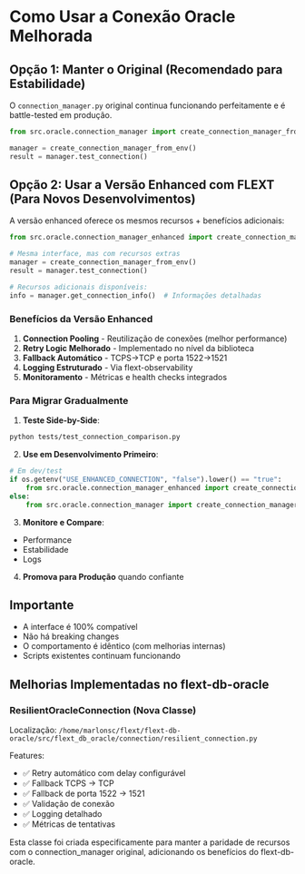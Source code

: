 # Como Usar a Conexão Oracle Melhorada

## Opção 1: Manter o Original (Recomendado para Estabilidade)

O `connection_manager.py` original continua funcionando perfeitamente e é battle-tested em produção.

```python
from src.oracle.connection_manager import create_connection_manager_from_env

manager = create_connection_manager_from_env()
result = manager.test_connection()
```

## Opção 2: Usar a Versão Enhanced com FLEXT (Para Novos Desenvolvimentos)

A versão enhanced oferece os mesmos recursos + benefícios adicionais:

```python
from src.oracle.connection_manager_enhanced import create_connection_manager_from_env

# Mesma interface, mas com recursos extras
manager = create_connection_manager_from_env()
result = manager.test_connection()

# Recursos adicionais disponíveis:
info = manager.get_connection_info()  # Informações detalhadas
```

### Benefícios da Versão Enhanced

1. **Connection Pooling** - Reutilização de conexões (melhor performance)
2. **Retry Logic Melhorado** - Implementado no nível da biblioteca
3. **Fallback Automático** - TCPS→TCP e porta 1522→1521
4. **Logging Estruturado** - Via flext-observability
5. **Monitoramento** - Métricas e health checks integrados

### Para Migrar Gradualmente

1. **Teste Side-by-Side**:

```bash
python tests/test_connection_comparison.py
```

2. **Use em Desenvolvimento Primeiro**:

```python
# Em dev/test
if os.getenv("USE_ENHANCED_CONNECTION", "false").lower() == "true":
    from src.oracle.connection_manager_enhanced import create_connection_manager_from_env
else:
    from src.oracle.connection_manager import create_connection_manager_from_env
```

3. **Monitore e Compare**:

- Performance
- Estabilidade
- Logs

4. **Promova para Produção** quando confiante

## Importante

- A interface é 100% compatível
- Não há breaking changes
- O comportamento é idêntico (com melhorias internas)
- Scripts existentes continuam funcionando

## Melhorias Implementadas no flext-db-oracle

### ResilientOracleConnection (Nova Classe)

Localização: `/home/marlonsc/flext/flext-db-oracle/src/flext_db_oracle/connection/resilient_connection.py`

Features:

- ✅ Retry automático com delay configurável
- ✅ Fallback TCPS → TCP
- ✅ Fallback de porta 1522 → 1521
- ✅ Validação de conexão
- ✅ Logging detalhado
- ✅ Métricas de tentativas

Esta classe foi criada especificamente para manter a paridade de recursos com o connection_manager original, adicionando os benefícios do flext-db-oracle.
